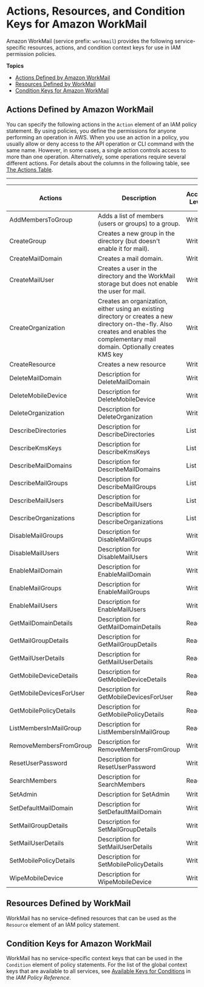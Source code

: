 # Actions, Resources, and Condition Keys for Amazon WorkMail<a name="list_amazonworkmail"></a>

Amazon WorkMail \(service prefix: `workmail`\) provides the following service\-specific resources, actions, and condition context keys for use in IAM permission policies\.

**Topics**
+ [Actions Defined by Amazon WorkMail](#amazonworkmail-actions-as-permissions)
+ [Resources Defined by WorkMail](#amazonworkmail-resources-for-iam-policies)
+ [Condition Keys for Amazon WorkMail](#amazonworkmail-policy-keys)

## Actions Defined by Amazon WorkMail<a name="amazonworkmail-actions-as-permissions"></a>

You can specify the following actions in the `Action` element of an IAM policy statement\. By using policies, you define the permissions for anyone performing an operation in AWS\. When you use an action in a policy, you usually allow or deny access to the API operation or CLI command with the same name\. However, in some cases, a single action controls access to more than one operation\. Alternatively, some operations require several different actions\. For details about the columns in the following table, see [The Actions Table](reference_policies_actions-resources-contextkeys.md#actions_table)\.


****  

| Actions | Description | Access Level | Resource Types \(\*required\) | Condition Keys | Dependent Actions | 
| --- | --- | --- | --- | --- | --- | 
| AddMembersToGroup | Adds a list of members \(users or groups\) to a group\. | Write |  |  |  | 
| CreateGroup | Creates a new group in the directory \(but doesn't enable it for mail\)\. | Write |  |  |  | 
| CreateMailDomain | Creates a mail domain\. | Write |  |  |  | 
| CreateMailUser | Creates a user in the directory and the WorkMail storage but does not enable the user for mail\. | Write |  |  |  | 
| CreateOrganization | Creates an organization, either using an existing directory or creates a new directory on\-the\-fly\. Also creates and enables the complementary mail domain\. Optionally creates KMS key | Write |  |  |  | 
| CreateResource | Creates a new resource | Write |  |  |  | 
| DeleteMailDomain | Description for DeleteMailDomain | Write |  |  |  | 
| DeleteMobileDevice | Description for DeleteMobileDevice | Write |  |  |  | 
| DeleteOrganization | Description for DeleteOrganization | Write |  |  |  | 
| DescribeDirectories | Description for DescribeDirectories | List |  |  |  | 
| DescribeKmsKeys | Description for DescribeKmsKeys | List |  |  |  | 
| DescribeMailDomains | Description for DescribeMailDomains | List |  |  |  | 
| DescribeMailGroups | Description for DescribeMailGroups | List |  |  |  | 
| DescribeMailUsers | Description for DescribeMailUsers | List |  |  |  | 
| DescribeOrganizations | Description for DescribeOrganizations | List |  |  |  | 
| DisableMailGroups | Description for DisableMailGroups | Write |  |  |  | 
| DisableMailUsers | Description for DisableMailUsers | Write |  |  |  | 
| EnableMailDomain | Description for EnableMailDomain | Write |  |  |  | 
| EnableMailGroups | Description for EnableMailGroups | Write |  |  |  | 
| EnableMailUsers | Description for EnableMailUsers | Write |  |  |  | 
| GetMailDomainDetails | Description for GetMailDomainDetails | Read |  |  |  | 
| GetMailGroupDetails | Description for GetMailGroupDetails | Read |  |  |  | 
| GetMailUserDetails | Description for GetMailUserDetails | Read |  |  |  | 
| GetMobileDeviceDetails | Description for GetMobileDeviceDetails | Read |  |  |  | 
| GetMobileDevicesForUser | Description for GetMobileDevicesForUser | Read |  |  |  | 
| GetMobilePolicyDetails | Description for GetMobilePolicyDetails | Read |  |  |  | 
| ListMembersInMailGroup | Description for ListMembersInMailGroup | Read |  |  |  | 
| RemoveMembersFromGroup | Description for RemoveMembersFromGroup | Write |  |  |  | 
| ResetUserPassword | Description for ResetUserPassword | Write |  |  |  | 
| SearchMembers | Description for SearchMembers | Read |  |  |  | 
| SetAdmin | Description for SetAdmin | Write |  |  |  | 
| SetDefaultMailDomain | Description for SetDefaultMailDomain | Write |  |  |  | 
| SetMailGroupDetails | Description for SetMailGroupDetails | Write |  |  |  | 
| SetMailUserDetails | Description for SetMailUserDetails | Write |  |  |  | 
| SetMobilePolicyDetails | Description for SetMobilePolicyDetails | Write |  |  |  | 
| WipeMobileDevice | Description for WipeMobileDevice | Write |  |  |  | 

## Resources Defined by WorkMail<a name="amazonworkmail-resources-for-iam-policies"></a>

WorkMail has no service\-defined resources that can be used as the `Resource` element of an IAM policy statement\.

## Condition Keys for Amazon WorkMail<a name="amazonworkmail-policy-keys"></a>

WorkMail has no service\-specific context keys that can be used in the `Condition` element of policy statements\. For the list of the global context keys that are available to all services, see [Available Keys for Conditions](http://docs.aws.amazon.com/IAM/latest/UserGuide/reference_policies_condition-keys.html#AvailableKeys) in the *IAM Policy Reference*\.